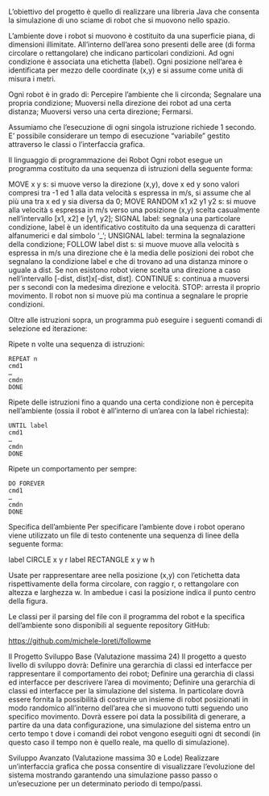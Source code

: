 L’obiettivo del progetto è quello di realizzare una libreria Java che consenta la simulazione di uno sciame di robot che si muovono nello spazio. 

L’ambiente dove i robot si muovono è costituito da una superficie piana, di dimensioni illimitate. All’interno dell’area sono presenti delle aree (di forma circolare o rettangolare) che indicano particolari condizioni. Ad ogni condizione è associata una etichetta (label). Ogni posizione nell’area è identificata per mezzo delle coordinate (x,y) e si assume come unità di misura i metri. 

Ogni robot è in grado di:
Percepire l’ambiente che li circonda;
Segnalare una propria condizione;
Muoversi nella direzione dei robot ad una certa distanza;
Muoversi verso una certa direzione;
Fermarsi.

Assumiamo che l’esecuzione di ogni singola istruzione richiede 1 secondo. E’ possibile considerare un tempo di esecuzione “variabile” gestito attraverso le classi o l’interfaccia grafica.

Il linguaggio di programmazione dei Robot
Ogni robot esegue un programma costituito da una sequenza di istruzioni della seguente forma:

MOVE x y s: si muove verso la direzione (x,y), dove x ed y sono valori compresi tra -1 ed 1 alla data velocità s espressa in m/s, si assume che al più una tra x ed y sia diversa da 0; 
MOVE RANDOM x1 x2 y1 y2 s: si muove alla velocità s espressa in m/s verso una posizione (x,y) scelta casualmente nell’intervallo [x1, x2] e [y1, y2];
SIGNAL label: segnala una particolare condizione, label è un identificativo costituito da una sequenza di caratteri alfanumerici e dal simbolo ‘_’;
UNSIGNAL label: termina la segnalazione della condizione;
FOLLOW label dist s: si muove muove alla velocità s espressa in m/s una direzione che è la media delle posizioni dei robot che segnalano la condizione label e che di trovano ad una distanza minore o uguale a dist. Se non esistono robot viene scelta una direzione a caso nell’intervallo [-dist, dist]x[-dist, dist].
CONTINUE s: continua a muoversi per s secondi con la medesima direzione e velocità.
STOP: arresta il proprio movimento. Il robot non si muove più ma continua a segnalare le proprie condizioni.

Oltre alle istruzioni sopra, un programma può eseguire i seguenti comandi di selezione ed iterazione:

Ripete n volte una sequenza di istruzioni:

	REPEAT n 
	cmd1
	…
	cmdn
	DONE


Ripete delle istruzioni fino a quando una certa condizione non è percepita nell’ambiente (ossia il robot è all’interno di un’area con la label richiesta):

	UNTIL label 
	cmd1
	…
	cmdn
	DONE


Ripete un comportamento per sempre:

	DO FOREVER 
	cmd1
	…
	cmdn
	DONE


Specifica dell’ambiente
Per specificare l’ambiente dove i robot operano viene utilizzato un file di testo contenente una sequenza di linee della seguente forma:

label CIRCLE x y r
label RECTANGLE x y w h

Usate per rappresentare aree nella posizione (x,y) con l’etichetta data rispettivamente della forma circolare, con raggio r, o rettangolare con altezza e larghezza w. In ambedue i casi la posizione indica il punto centro della figura.
 

Le classi per il parsing del file con il programma del robot e la specifica dell’ambiente sono disponibili al seguente repository GitHub:

https://github.com/michele-loreti/followme

Il Progetto
Sviluppo Base (Valutazione massima 24)
Il progetto a questo livello di sviluppo dovrà:
Definire una gerarchia di classi ed interfacce per rappresentare il comportamento dei robot;
Definire una gerarchia di classi ed interfacce per descrivere l’area di movimento;
Definire una gerarchia di classi ed interfacce per la simulazione del sistema. In particolare dovrà essere fornita la possibilità di costruire un insieme di robot posizionati in modo randomico all’interno dell’area che si muovono tutti seguendo uno specifico movimento. Dovrà essere poi data la possibilità di generare, a partire da una data configurazione, una simulazione del sistema entro un certo tempo t dove i comandi dei robot vengono eseguiti ogni dt secondi (in questo caso il tempo non è quello reale, ma quello di simulazione).
 
Sviluppo Avanzato (Valutazione massima 30 e Lode)
Realizzare un’interfaccia grafica che possa consentire di visualizzare l’evoluzione del sistema mostrando garantendo una simulazione passo passo o un’esecuzione per un determinato periodo di tempo/passi.

